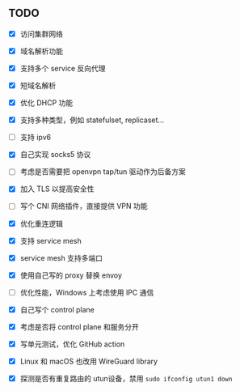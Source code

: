 ## TODO

- [x] 访问集群网络
- [x] 域名解析功能
- [x] 支持多个 service 反向代理
- [x] 短域名解析
- [x] 优化 DHCP 功能
- [x] 支持多种类型，例如 statefulset, replicaset...
- [ ] 支持 ipv6
- [x] 自己实现 socks5 协议
- [ ] 考虑是否需要把 openvpn tap/tun 驱动作为后备方案
- [x] 加入 TLS 以提高安全性
- [ ] 写个 CNI 网络插件，直接提供 VPN 功能
- [x] 优化重连逻辑
- [x] 支持 service mesh
- [x] service mesh 支持多端口
- [x] 使用自己写的 proxy 替换 envoy
- [ ] 优化性能，Windows 上考虑使用 IPC 通信
- [x] 自己写个 control plane
- [x] 考虑是否将 control plane 和服务分开
- [x] 写单元测试，优化 GitHub action
- [x] Linux 和 macOS 也改用 WireGuard library
- [x] 探测是否有重复路由的 utun设备，禁用 `sudo ifconfig utun1 down`

